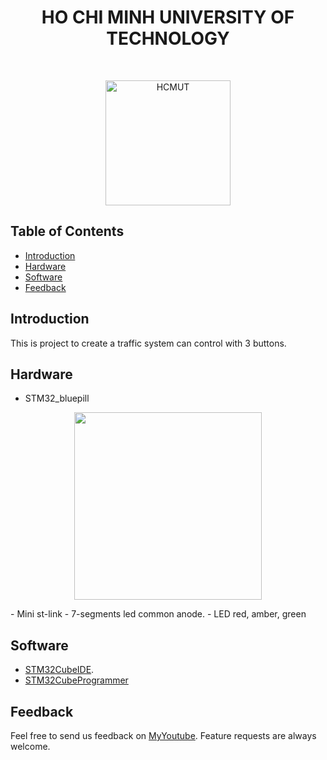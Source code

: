 <h1 align="center"> HO CHI MINH UNIVERSITY OF TECHNOLOGY </h1> <br>
<p align="center">
  <a href="https://hcmut.edu.vn/en">
    <img alt="HCMUT" title="HCMUT" src="https://e-learning.hcmut.edu.vn/pluginfile.php/1/core_admin/logocompact/300x300/1685588876/logoBK.png" width="200">
  </a>
</p>


<!-- START doctoc generated TOC please keep comment here to allow auto update -->
<!-- DON'T EDIT THIS SECTION, INSTEAD RE-RUN doctoc TO UPDATE -->
## Table of Contents

- [Introduction](#introduction)
- [Hardware](#hardware)
- [Software](#software)
- [Feedback](#feedback)


<!-- END doctoc generated TOC please keep comment here to allow auto update -->

## Introduction
This is project to create a traffic system can control with 3 buttons.

## Hardware

- STM32_bluepill
<p align="center">
  <img src = "https://revspace.nl/images/thumb/d/d0/HTB1PemDJpXXXXXHXpXXq6xXFXXXM.jpg/525px-HTB1PemDJpXXXXXHXpXXq6xXFXXXM.jpg" width=300>
</p>
- Mini st-link
- 7-segments led common anode.
- LED red, amber, green

## Software

- [STM32CubeIDE](https://www.st.com/en/development-tools/stm32cubeide.html).
- [STM32CubeProgrammer](https://www.st.com/en/development-tools/stm32-programmers.html)

## Feedback

Feel free to send us feedback on [MyYoutube](https://www.youtube.com/watch?v=TJeQ9K8IfjY). Feature requests are always welcome.

